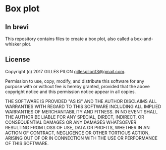 # Box plot

## In brevi

This repository contains files to create a box plot, also called a box-and-whisker plot. 

## License

Copyright (c) 2017 GILLES PILON <gillespilon13@gmail.com>.

Permission to use, copy, modify, and distribute this software for any purpose with or without fee is hereby granted, provided that the above copyright notice and this permission notice appear in all copies.

THE SOFTWARE IS PROVIDED "AS IS" AND THE AUTHOR DISCLAIMS ALL WARRANTIES WITH REGARD TO THIS SOFTWARE INCLUDING ALL IMPLIED WARRANTIES OF MERCHANTABILITY AND FITNESS. IN NO EVENT SHALL THE AUTHOR BE LIABLE FOR ANY SPECIAL, DIRECT, INDIRECT, OR CONSEQUENTIAL DAMAGES OR ANY DAMAGES WHATSOEVER RESULTING FROM LOSS OF USE, DATA OR PROFITS, WHETHER IN AN ACTION OF CONTRACT, NEGLIGENCE OR OTHER TORTIOUS ACTION, ARISING OUT OF OR IN CONNECTION WITH THE USE OR PERFORMANCE OF THIS SOFTWARE.
